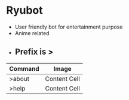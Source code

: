 # Ryubot

* User friendly bot for entertainment purpose
* Anime related
* ## Prefix is > ##

| Command  | Image |
| ------------- | ------------- |
| >about  | Content Cell  |
| >help  | Content Cell  |
